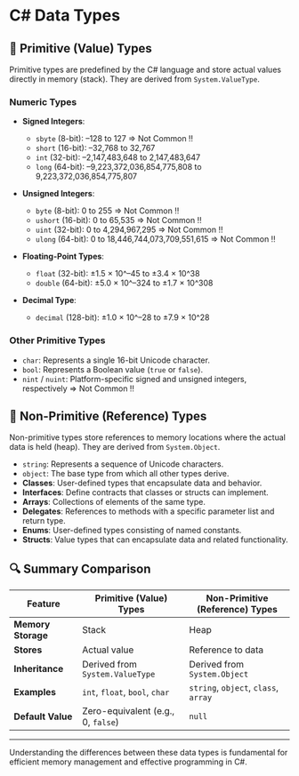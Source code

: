 # C# Data Types

## 🧮 Primitive (Value) Types

Primitive types are predefined by the C# language and store actual values directly in memory (stack). They are derived from `System.ValueType`.

### Numeric Types

- **Signed Integers**:

  - `sbyte` (8-bit): –128 to 127 => Not Common ‼️
  - `short` (16-bit): –32,768 to 32,767
  - `int` (32-bit): –2,147,483,648 to 2,147,483,647
  - `long` (64-bit): –9,223,372,036,854,775,808 to 9,223,372,036,854,775,807

- **Unsigned Integers**:

  - `byte` (8-bit): 0 to 255 => Not Common ‼️
  - `ushort` (16-bit): 0 to 65,535 => Not Common ‼️
  - `uint` (32-bit): 0 to 4,294,967,295 => Not Common ‼️
  - `ulong` (64-bit): 0 to 18,446,744,073,709,551,615 => Not Common ‼️

- **Floating-Point Types**:

  - `float` (32-bit): ±1.5 × 10^–45 to ±3.4 × 10^38
  - `double` (64-bit): ±5.0 × 10^–324 to ±1.7 × 10^308

- **Decimal Type**:
  - `decimal` (128-bit): ±1.0 × 10^–28 to ±7.9 × 10^28

### Other Primitive Types

- `char`: Represents a single 16-bit Unicode character.
- `bool`: Represents a Boolean value (`true` or `false`).
- `nint` / `nuint`: Platform-specific signed and unsigned integers, respectively => Not Common ‼️

## 🧱 Non-Primitive (Reference) Types

Non-primitive types store references to memory locations where the actual data is held (heap). They are derived from `System.Object`.

- `string`: Represents a sequence of Unicode characters.
- `object`: The base type from which all other types derive.
- **Classes**: User-defined types that encapsulate data and behavior.
- **Interfaces**: Define contracts that classes or structs can implement.
- **Arrays**: Collections of elements of the same type.
- **Delegates**: References to methods with a specific parameter list and return type.
- **Enums**: User-defined types consisting of named constants.
- **Structs**: Value types that can encapsulate data and related functionality.

## 🔍 Summary Comparison

| Feature            | Primitive (Value) Types            | Non-Primitive (Reference) Types      |
| ------------------ | ---------------------------------- | ------------------------------------ |
| **Memory Storage** | Stack                              | Heap                                 |
| **Stores**         | Actual value                       | Reference to data                    |
| **Inheritance**    | Derived from `System.ValueType`    | Derived from `System.Object`         |
| **Examples**       | `int`, `float`, `bool`, `char`     | `string`, `object`, `class`, `array` |
| **Default Value**  | Zero-equivalent (e.g., 0, `false`) | `null`                               |

---

Understanding the differences between these data types is fundamental for efficient memory management and effective programming in C#.

